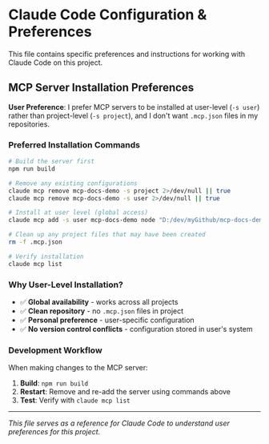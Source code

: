 # Claude Code Configuration & Preferences

This file contains specific preferences and instructions for working with Claude Code on this project.

## MCP Server Installation Preferences

**User Preference**: I prefer MCP servers to be installed at user-level (`-s user`) rather than project-level (`-s project`), and I don't want `.mcp.json` files in my repositories.

### Preferred Installation Commands

```bash
# Build the server first
npm run build

# Remove any existing configurations
claude mcp remove mcp-docs-demo -s project 2>/dev/null || true
claude mcp remove mcp-docs-demo -s user 2>/dev/null || true

# Install at user level (global access)
claude mcp add -s user mcp-docs-demo node "D:/dev/myGithub/mcp-docs-demo/dist/server.js"

# Clean up any project files that may have been created
rm -f .mcp.json

# Verify installation
claude mcp list
```

### Why User-Level Installation?

- ✅ **Global availability** - works across all projects
- ✅ **Clean repository** - no `.mcp.json` files in project
- ✅ **Personal preference** - user-specific configuration
- ✅ **No version control conflicts** - configuration stored in user's system

### Development Workflow

When making changes to the MCP server:

1. **Build**: `npm run build`
2. **Restart**: Remove and re-add the server using commands above
3. **Test**: Verify with `claude mcp list`

---

*This file serves as a reference for Claude Code to understand user preferences for this project.*